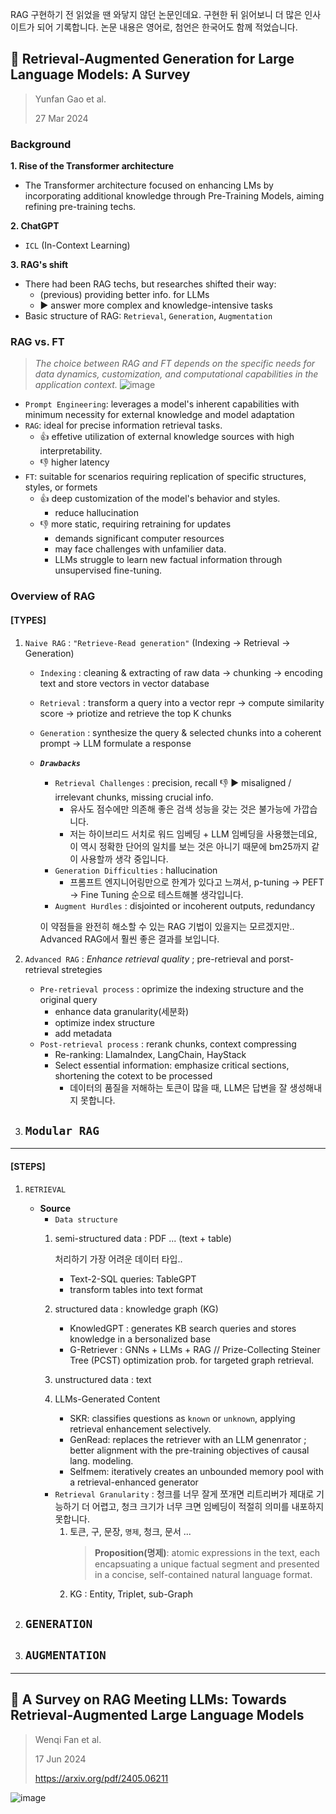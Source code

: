 RAG 구현하기 전 읽었을 땐 와닿지 않던 논문인데요. 구현한 뒤 읽어보니 더 많은 인사이트가 되어 기록합니다. 논문 내용은 영어로, 첨언은 한국어도 함께 적었습니다.

## 📄 Retrieval-Augmented Generation for Large Language Models: A Survey
> Yunfan Gao et al.
> 
> 27 Mar 2024

### Background
**1. Rise of the Transformer architecture**
   - The Transformer architecture focused on enhancing LMs by incorporating additional knowledge through Pre-Training Models, aiming refining pre-training techs.
     
**2. ChatGPT**
  - `ICL` (In-Context Learning)
    
**3. RAG's shift**
  - There had been RAG techs, but researches shifted their way:
      - (previous) providing better info. for LLMs
      - ▶️ answer more complex and knowledge-intensive tasks
  - Basic structure of RAG: `Retrieval`, `Generation`, `Augmentation`

### RAG vs. FT
> _The choice between RAG and FT depends on the specific needs for data dynamics, customization, and computational capabilities in the application context._
![image](https://github.com/yuneun92/personal_study/assets/101092482/fb82dc65-6c22-463c-af9c-10ecce4fdfd3)

- `Prompt Engineering`: leverages a model's inherent capabilities with minimum necessity for external knowledge and model adaptation
- `RAG`: ideal for precise information retrieval tasks.
  - 👍 effetive utilization of external knowledge sources with high interpretability.
  - 👎 higher latency
- `FT`: suitable for scenarios requiring replication of specific structures, styles, or formets
  - 👍 deep customization of the model's behavior and styles.
    - reduce hallucination
  - 👎 more static, requiring retraining for updates
    - demands significant computer resources
    - may face challenges with unfamilier data.
    - LLMs struggle to learn new factual information through unsupervised fine-tuning.
    


### Overview of RAG

#### [TYPES]

1. `Naive RAG` : `"Retrieve-Read generation"` (Indexing → Retrieval → Generation)
   - `Indexing` : cleaning & extracting of raw data → chunking → encoding text and store vectors in vector database
   - `Retrieval` : transform a query into a vector repr → compute similarity score → priotize and retrieve the top K chunks
   - `Generation` : synthesize the query & selected chunks into a coherent prompt → LLM formulate a response
   - _**`Drawbacks`**_
     - `Retrieval Challenges` : precision, recall 👎 ▶️ misaligned / irrelevant chunks, missing crucial info.
       - 유사도 점수에만 의존해 좋은 검색 성능을 갖는 것은 불가능에 가깝습니다.
       - 저는 하이브리드 서치로 워드 임베딩 + LLM 임베딩을 사용했는데요, 이 역시 정확한 단어의 일치를 보는 것은 아니기 때문에 bm25까지 같이 사용할까 생각 중입니다.
     - `Generation Difficulties` : hallucination
       - 프롬프트 엔지니어링만으로 한계가 있다고 느껴서, p-tuning → PEFT → Fine Tuning 순으로 테스트해볼 생각입니다. 
     - `Augment Hurdles` : disjointed or incoherent outputs, redundancy
       
     이 약점들을 완전히 해소할 수 있는 RAG 기법이 있을지는 모르겠지만.. Advanced RAG에서 훨씬 좋은 결과를 보입니다.
2. `Advanced RAG` : _Enhance retrieval quality_ ; pre-retrieval and porst-retrieval stretegies
   - `Pre-retrieval process` : oprimize the indexing structure and the original query
     - enhance data granularity(세분화)
     - optimize index structure
     - add metadata
   - `Post-retrieval process` : rerank chunks, context compressing
     - Re-ranking: LlamaIndex, LangChain, HayStack
     - Select essential information: emphasize critical sections, shortening the cotext to be processed
       - 데이터의 품질을 저해하는 토큰이 많을 때, LLM은 답변을 잘 생성해내지 못합니다. 
       
3. `Modular RAG`
   -
---

#### [STEPS]

1. `RETRIEVAL`
   - **Source**
     - `Data structure`
      1. semi-structured data : PDF ... (text + table)

         처리하기 가장 어려운 데이터 타입..
         - Text-2-SQL queries: TableGPT
         - transform tables into text format
      2. structured data : knowledge graph (KG)
         - KnowledGPT : generates KB search queries and stores knowledge in a bersonalized base
         - G-Retriever : GNNs + LLMs + RAG // Prize-Collecting Steiner Tree (PCST) optimization prob. for targeted graph retrieval.
      3. unstructured data : text
      4. LLMs-Generated Content
         - SKR: classifies questions as `known` or `unknown`, applying retrieval enhancement selectively.
         - GenRead: replaces the retriever with an LLM genenrator ; better alignment with the pre-training objectives of causal lang. modeling.
         - Selfmem: iteratively creates an unbounded memory pool with a retrieval-enhanced generator
      - `Retrieval Granularity` : 청크를 너무 잘게 쪼개면 리트리버가 제대로 기능하기 더 어렵고, 청크 크기가 너무 크면 임베딩이 적절히 의미를 내포하지 못합니다.
        1. 토큰, 구, 문장, `명제`, 청크, 문서 ...
           > **Proposition(명제)**: atomic expressions in the text, each encapsuating a unique factual segment and presented in a concise, self-contained natural language format.
        2. KG : Entity, Triplet, sub-Graph
     
2. `GENERATION`
   - 
3. `AUGMENTATION`
   -
   
---

## 📄 A Survey on RAG Meeting LLMs: Towards Retrieval-Augmented Large Language Models
> Wenqi Fan et al.
>
> 17 Jun 2024
>
> https://arxiv.org/pdf/2405.06211

![image](https://github.com/yuneun92/personal_study/assets/101092482/3c7b49d5-42f6-4549-8aba-cb6328ac8a05)

